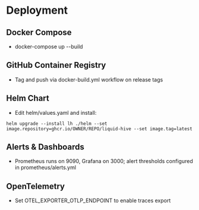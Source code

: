 # Deployment

## Docker Compose

- docker-compose up --build

## GitHub Container Registry

- Tag and push via docker-build.yml workflow on release tags

## Helm Chart

- Edit helm/values.yaml and install:

```
helm upgrade --install lh ./helm --set image.repository=ghcr.io/OWNER/REPO/liquid-hive --set image.tag=latest
```

## Alerts & Dashboards

- Prometheus runs on 9090, Grafana on 3000; alert thresholds configured in prometheus/alerts.yml

## OpenTelemetry

- Set OTEL_EXPORTER_OTLP_ENDPOINT to enable traces export
